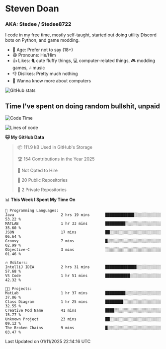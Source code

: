 # Steven Doan
### AKA: Stedee / Stedee8722
I code in my free time, mostly self-taught, started out doing utility Discord bots on Python, and game modding.

- 🤔 Age: Prefer not to say (18+)
- 😄 Pronouns: He/Him
- 👍 Likes: 🐈 cute fluffy things, 💻 computer-related things, 🎮 modding games, 🎶 music
- 👎 Dislikes: Pretty much nothing
- 🥹 Wanna know more about computers

![GitHub stats](https://github-readme-stats-iota-mocha-40.vercel.app/api?username=Stedee8722&show=prs_merged,prs_merged_percentage&show_icons=true&theme=transparent)

## Time I've spent on doing random bullshit, unpaid
<!--START_SECTION:Time I've spent on doing random bullshit, unpaid-->
![Code Time](http://img.shields.io/badge/Code%20Time-371%20hrs%201%20min-blue)

![Lines of code](https://img.shields.io/badge/From%20Hello%20World%20I%27ve%20Written-91.7%20thousand%20lines%20of%20code-blue)

**🐱 My GitHub Data** 

> 📦 111.9 kB Used in GitHub's Storage 
 > 
> 🏆 154 Contributions in the Year 2025
 > 
> 🚫 Not Opted to Hire
 > 
> 📜 20 Public Repositories 
 > 
> 🔑 2 Private Repositories 
 > 
📊 **This Week I Spent My Time On** 

```text
💬 Programming Languages: 
Java                     2 hrs 19 mins       █████████████░░░░░░░░░░░░   53.22 % 
MATLAB                   1 hr 33 mins        █████████░░░░░░░░░░░░░░░░   35.60 % 
JSON                     17 mins             ██░░░░░░░░░░░░░░░░░░░░░░░   06.64 % 
Groovy                   7 mins              █░░░░░░░░░░░░░░░░░░░░░░░░   02.99 % 
Objective-C              3 mins              ░░░░░░░░░░░░░░░░░░░░░░░░░   01.46 % 

🔥 Editors: 
IntelliJ IDEA            2 hrs 31 mins       ██████████████░░░░░░░░░░░   57.68 % 
VS Code                  1 hr 51 mins        ███████████░░░░░░░░░░░░░░   42.32 % 

🐱‍💻 Projects: 
MatLab                   1 hr 37 mins        █████████░░░░░░░░░░░░░░░░   37.06 % 
Class Diagram            1 hr 25 mins        ████████░░░░░░░░░░░░░░░░░   32.55 % 
Creative Mod Name        41 mins             ████░░░░░░░░░░░░░░░░░░░░░   15.77 % 
Unknown Project          23 mins             ██░░░░░░░░░░░░░░░░░░░░░░░   09.12 % 
The Broken Chains        9 mins              █░░░░░░░░░░░░░░░░░░░░░░░░   03.47 % 
```


 Last Updated on 01/11/2025 22:14:16 UTC
<!--END_SECTION:Time I've spent on doing random bullshit, unpaid-->

